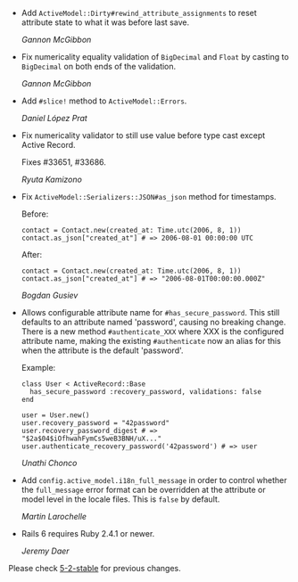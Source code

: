 *   Add `ActiveModel::Dirty#rewind_attribute_assignments` to reset attribute state to what it was before last save.

    *Gannon McGibbon*

*   Fix numericality equality validation of `BigDecimal` and `Float`
    by casting to `BigDecimal` on both ends of the validation.

    *Gannon McGibbon*

*   Add `#slice!` method to `ActiveModel::Errors`.

    *Daniel López Prat*

*   Fix numericality validator to still use value before type cast except Active Record.

    Fixes #33651, #33686.

    *Ryuta Kamizono*

*   Fix `ActiveModel::Serializers::JSON#as_json` method for timestamps.

    Before:
    ```
    contact = Contact.new(created_at: Time.utc(2006, 8, 1))
    contact.as_json["created_at"] # => 2006-08-01 00:00:00 UTC
    ```

    After:
    ```
    contact = Contact.new(created_at: Time.utc(2006, 8, 1))
    contact.as_json["created_at"] # => "2006-08-01T00:00:00.000Z"
    ```

    *Bogdan Gusiev*

*   Allows configurable attribute name for `#has_secure_password`. This
    still defaults to an attribute named 'password', causing no breaking
    change. There is a new method `#authenticate_XXX` where XXX is the
    configured attribute name, making the existing `#authenticate` now an
    alias for this when the attribute is the default 'password'.

    Example:

        class User < ActiveRecord::Base
          has_secure_password :recovery_password, validations: false
        end

        user = User.new()
        user.recovery_password = "42password"
        user.recovery_password_digest # => "$2a$04$iOfhwahFymCs5weB3BNH/uX..."
        user.authenticate_recovery_password('42password') # => user

    *Unathi Chonco*

*   Add `config.active_model.i18n_full_message` in order to control whether
    the `full_message` error format can be overridden at the attribute or model
    level in the locale files. This is `false` by default.

    *Martin Larochelle*

*   Rails 6 requires Ruby 2.4.1 or newer.

    *Jeremy Daer*


Please check [5-2-stable](https://github.com/rails/rails/blob/5-2-stable/activemodel/CHANGELOG.md) for previous changes.
